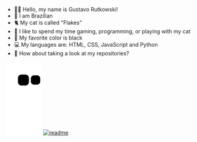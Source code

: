 - 🧑🏻 Hello, my name is Gustavo Rutkowski!
- 🏴 I am Brazilian
- 🐈 My cat is called "Flakes"
- 🎈 I like to spend my time gaming, programming, or playing with my cat
- 🖤 My favorite color is black
- 💻 My languages ​​are: HTML, CSS, JavaScript and Python
- 🤝 How about taking a look at my repositories?

![Snake animation](https://github.com/GustavoRutkowski/GustavoRutkowski/blob/output/github-contribution-grid-snake.svg)
[![readme](https://github-readme-stats.vercel.app/api/pin/?username=GustavoRutkowski&repo=GustavoRutkowski&theme=dark)](https://github.com/GustavoRutkowski/GustavoRutkowski)
